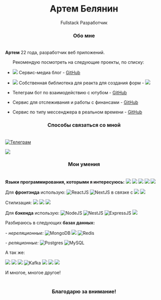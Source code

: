 <h1 align='middle'>Артем Белянин</h1>
<p align='middle'>Fullstack Разработчик</p>
<h3 align='middle'>Обо мне</h3>
<img src='https://i.postimg.cc/j2S6Sw-dq/image-6.png' height="5" width="10000">
<p>
<b>Артем</b> 22 года, разработчик веб приложений.
 <ul>Рекомендую посмотреть на следующие проекты, по списку:
<li><p>
<img src='https://img.shields.io/badge/NEW-F24E1E'/>
Сервис-медиа блог - <a href ='https://github.com/Avangardio/blog'>GitHub</a> 
<li><p>
<img src='https://img.shields.io/badge/NEW-F24E1E'/>
Собственная библиотека для реакта для создания форм - <a href ='https://www.npmjs.com/package/afreactforms'><img src='https://img.shields.io/badge/NPM-FF2400'/></a>
<li><p>
Телеграм бот по взаимодействию с ютубом - <a href ='https://github.com/Avangardio/reporter-bot'>GitHub</a>
<li><p>
Cервис для отслеживания и работы с финансами - <a href ='https://github.com/Avangardio/SMF'>GitHub</a>
<li><p>
Cервис по типу мессенджера в реальном времени - <a href ='https://github.com/Avangardio/FCService'>GitHub</a>
  </ul>
<p>
<h3 align='middle'>Способы связаться со мной</h3>
<p><img src='https://i.postimg.cc/j2S6Sw-dq/image-6.png' height="5" width="10000">

<p ><a href="https://t.me/Avangardio"><img src="https://img.shields.io/badge/Telegram-2CA5E0?style=for-the-badge&logo=telegram&logoColor=white" alt='Телеграм'/></a>
<p></p><a href = "mailto: avangardio1458@gmail.com"><img src="https://img.shields.io/badge/Gmail-D14836?style=for-the-badge&logo=gmail&logoColor=white alt='Написать на почту'"></a>
<h3 align='middle'>Мои умения</h3>

<p><img src='https://i.postimg.cc/j2S6Sw-dq/image-6.png' height="5" width="10000">
<p><b>Языки программирования, которыми я интересуюсь:</b> 
<img src="https://img.shields.io/badge/typescript-%23007ACC.svg?style=for-the-badge&logo=typescript&logoColor=white"> 
<img src="https://img.shields.io/badge/javascript-%23323330.svg?style=for-the-badge&logo=javascript&logoColor=%23F7DF1E">
<img src="https://img.shields.io/badge/PHP-777BB4?style=for-the-badge&logo=php&logoColor=white">
<img src="https://img.shields.io/badge/Python-14354C?style=for-the-badge&logo=python&logoColor=white">
<img src="https://img.shields.io/badge/C%2B%2B-00599C?style=for-the-badge&logo=c%2B%2B&logoColor=white">



<p>Для 
<b>фронтэнда</b> использую:
<img src="https://img.shields.io/badge/react-%2320232a.svg?style=for-the-badge&logo=react&logoColor=%2361DAFB" alt='ReactJS'/>
<img src="https://img.shields.io/badge/Next-black?style=for-the-badge&logo=next.js&logoColor=white" alt='NextJS'/> в связке с 
<img src="https://img.shields.io/badge/redux-%23593d88.svg?style=for-the-badge&logo=redux&logoColor=white"/>
<img src='https://camo.githubusercontent.com/1705f2440ee444c8b69a7c7b72ab06f83afc6ccf09e61ed0e47a91bef0bb20a6/68747470733a2f2f696d672e736869656c64732e696f2f7374617469632f76313f7374796c653d666f722d7468652d6261646765266d6573736167653d4d6f625826636f6c6f723d323232323232266c6f676f3d4d6f6258266c6f676f436f6c6f723d464639393535266c6162656c3d'/>
</p>

<p>Стилизация:
<img src="https://img.shields.io/badge/SASS-hotpink.svg?style=for-the-badge&logo=SASS&logoColor=white"/>
<img src="https://img.shields.io/badge/CSS-239120?&style=for-the-badge&logo=css3&logoColor=white"/>
<img src='https://camo.githubusercontent.com/2c6d90309a6daf1aca2519104dfdac3510f96e1ab5a8f5594cb8a30ce9da2030/68747470733a2f2f696d672e736869656c64732e696f2f7374617469632f76313f7374796c653d666f722d7468652d6261646765266d6573736167653d4c65737326636f6c6f723d314433363544266c6f676f3d4c657373266c6f676f436f6c6f723d464646464646266c6162656c3d'/>


<p>Для <b>бэкенда</b> использую: 
<img src="https://img.shields.io/badge/node.js-6DA55F?style=for-the-badge&logo=node.js&logoColor=white" alt='NodeJS'/> 
<img src="https://img.shields.io/badge/nestjs-%23E0234E.svg?style=for-the-badge&logo=nestjs&logoColor=white" alt='NestJS'/>
<img src="https://img.shields.io/badge/express.js-%23404d59.svg?style=for-the-badge&logo=express&logoColor=%2361DAFB" alt='ExpressJS'/>
<img src='https://camo.githubusercontent.com/3923a37583bf8b9a81fabab80bcdc42a2db89566c6cdffa4bbfc53186a5bbeab/68747470733a2f2f696d672e736869656c64732e696f2f7374617469632f76313f7374796c653d666f722d7468652d6261646765266d6573736167653d4661737469667926636f6c6f723d303030303030266c6f676f3d46617374696679266c6f676f436f6c6f723d464646464646266c6162656c3d'/>
<p>Разбираюсь в следующих <b>базах данных:</b> <p><i> - нереляционные: </i>
<img src="https://img.shields.io/badge/MongoDB-%234ea94b.svg?style=for-the-badge&logo=mongodb&logoColor=white" alt='MongoDB'/> 
<img src='https://camo.githubusercontent.com/33ded515024f8ee07822f348fa6de9058949387af83a9f2b7e0c536af4104bc8/68747470733a2f2f696d672e736869656c64732e696f2f7374617469632f76313f7374796c653d666f722d7468652d6261646765266d6573736167653d5363796c6c61444226636f6c6f723d323232323232266c6f676f3d5363796c6c614442266c6f676f436f6c6f723d364344354537266c6162656c3d'/>
<img src="https://img.shields.io/badge/redis-%23DD0031.svg?style=for-the-badge&logo=redis&logoColor=white" alt='Redis'/>
<p><i> - реляционные: </i>
<img src="https://img.shields.io/badge/postgres-%23316192.svg?style=for-the-badge&logo=postgresql&logoColor=white" alt='Postgres'/>
<img src="https://img.shields.io/badge/mysql-%2300f.svg?style=for-the-badge&logo=mysql&logoColor=white" alt='MySQL'/>
 <p> А так же:
  <p/><img src='https://img.shields.io/badge/rxjs-%23B7178C.svg?style=for-the-badge&logo=reactivex&logoColor=white'/>
<img src='https://img.shields.io/badge/Socket.io-black?style=for-the-badge&logo=socket.io&badgeColor=010101)'/>
<img src='https://img.shields.io/badge/Rabbitmq-FF6600?style=for-the-badge&logo=rabbitmq&logoColor=white' />
<img src="https://img.shields.io/badge/Apache%20Kafka-000?style=for-the-badge&logo=apachekafka" alt="Kafka"/> 
<img src='https://img.shields.io/badge/Telegram-2CA5E0?style=for-the-badge&logo=telegram&logoColor=white'/>
<img src='https://img.shields.io/badge/Telegram-2CA5E0?style=for-the-badge&logo=telegram&logoColor=white'/>
<img src='https://camo.githubusercontent.com/61406e0657482c3aef4b1bd17a20fe71231f648a7926cfe7e5597d56da525b0c/68747470733a2f2f696d672e736869656c64732e696f2f7374617469632f76313f7374796c653d666f722d7468652d6261646765266d6573736167653d4b756265726e6574657326636f6c6f723d333236434535266c6f676f3d4b756265726e65746573266c6f676f436f6c6f723d464646464646266c6162656c3d'/>
<p>И многое, многое другое!
<p><img src='https://i.postimg.cc/j2S6Sw-dq/image-6.png' height="5" width="10000">
<h3 align='middle'>Благодарю за внимание!</h3>
